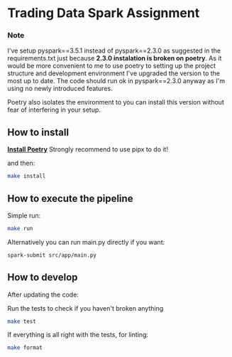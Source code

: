 # Trading Data Spark Assignment

### Note
I've setup pyspark==3.5.1 instead of pyspark==2.3.0 as suggested in the requirements.txt just because **2.3.0 instalation is broken on poetry**. As it would be more convenient to me to use poetry to setting up the project structure and development environment I've upgraded the version to the most up to date.
The code should run ok in pyspark==2.3.0 anyway as I'm using no newly introduced features.

Poetry also isolates the environment to you can install this version without fear of interfering in your setup.

## How to install

[**Install Poetry**](https://python-poetry.org/docs/)
Strongly recommend to use pipx to do it!

and then:

```bash
make install
```

## How to execute the pipeline
Simple run:
```bash
make run
```

Alternatively you can run main.py directly if you want:
```bash
spark-submit src/app/main.py
```

## How to develop

After updating the code:

Run the tests to check if you haven't broken anything
```bash
make test
```

If everything is all right with the tests, for linting:
```bash
make format
```
